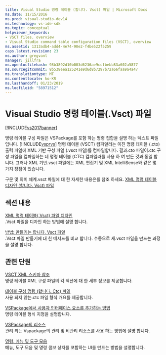 ```yaml
---
title: Visual Studio 명령 테이블 (합니다. Vsct) 파일 | Microsoft Docs
ms.date: 11/15/2016
ms.prod: visual-studio-dev14
ms.technology: vs-ide-sdk
ms.topic: conceptual
helpviewer_keywords:
- VSCT files, overview
- Visual Studio command table configuration files (VSCT), overview
ms.assetid: 1313adb4-add4-4e74-90e2-f4be522f5259
caps.latest.revision: 23
ms.author: gregvanl
manager: jillfra
ms.openlocfilehash: 98b3892d10b003d6236ae9ccfbebb83a602a5877
ms.sourcegitcommit: 8b538eea125241e9d6d8b7297b72a66faa9a4a47
ms.translationtype: MT
ms.contentlocale: ko-KR
ms.lasthandoff: 01/23/2019
ms.locfileid: "58971512"
---
```

# <a name="visual-studio-command-table-vsct-files"></a>Visual Studio 명령 테이블(.Vsct) 파일
[!INCLUDE[vs2017banner](../../includes/vs2017banner.md)]

명령 테이블 구성 파일은 VSPackage를 포함 하는 명령 집합을 설명 하는 텍스트 파일입니다. [!INCLUDE[vsprvs](../../includes/vsprvs-md.md)] 명령 테이블 (VSCT) 컴파일러는 이진 명령 테이블 (.cto) 출력 파일에 XML 기반 구성 파일 (.vsct 파일)를 컴파일합니다. 결과.cto 파일이.ctc 구성 파일을 컴파일하는 데 명령 테이블 (CTC) 컴파일러를 사용 하 여 만든 것과 동일 합니다. 그러나 XML 기반.vsct 파일에는 XML 편집기 및 XML IntelliSense와 같은 몇 가지 장점이 있습니다.  
  
 구문 및 의미 체계.vsct 파일에 대 한 자세한 내용은를 참조 하세요. [XML 명령 테이블 디자인 (합니다. Vsct) 파일](../../extensibility/internals/designing-xml-command-table-dot-vsct-files.md)  
  
## <a name="in-this-section"></a>섹션 내용  
 [XML 명령 테이블(.Vsct) 파일 디자인](../../extensibility/internals/designing-xml-command-table-dot-vsct-files.md)  
 .Vsct 파일을 디자인 하는 방법에 설명 합니다.  
  
 [방법: 만들기는 합니다. Vsct 파일](../../extensibility/internals/how-to-create-a-dot-vsct-file.md)  
 .Vsct 파일 만들기에 대 한 메서드를 비교 합니다. 수동으로 새.vsct 파일을 만드는 과정을 설명 합니다.  
  
## <a name="related-sections"></a>관련 단원  
 [VSCT XML 스키마 참조](../../extensibility/vsct-xml-schema-reference.md)  
 명령 테이블 XML 구성 파일의 각 섹션에 대 한 세부 정보를 제공합니다.  
  
 [테이블 구성 명령 (합니다. Ctc) 파일](http://msdn.microsoft.com/3413dda1-f372-4669-bcf0-c64d3463842c)  
 사용 되지 않는.ctc 파일 형식 개요를 제공합니다.  
  
 [VSPackage에서 사용자 인터페이스 요소를 추가하는 방법](../../extensibility/internals/how-vspackages-add-user-interface-elements.md)  
 명령 테이블 형식 지정을 설명합니다.  
  
 [VSPackage의 리소스](../../extensibility/internals/resources-in-vspackages.md)  
 관리 되는 Vspackage의 관리 및 비관리 리소스를 사용 하는 방법에 설명 합니다.  
  
 [명령, 메뉴 및 도구 모음](../../extensibility/internals/commands-menus-and-toolbars.md)  
 메뉴, 도구 모음 및 명령 콤보 상자를 포함하는 UI를 만드는 방법을 설명합니다.

